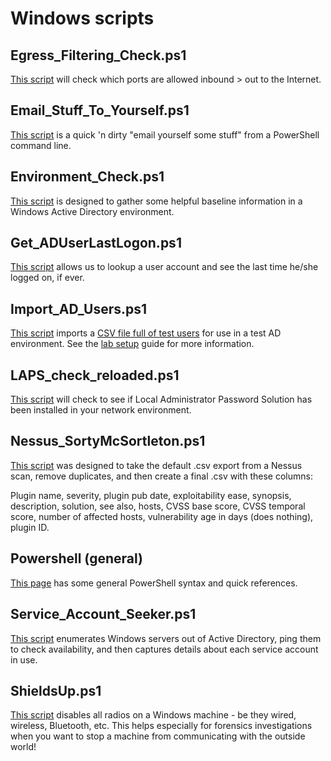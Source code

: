 # Windows scripts

Egress_Filtering_Check.ps1
-----
[This script](egress_filtering_check.ps1) will check which ports are allowed inbound > out to the Internet.

Email_Stuff_To_Yourself.ps1
-----
[This script](email_stuff_to_yourself.ps1) is a quick 'n dirty "email yourself some stuff" from a PowerShell command line.

Environment_Check.ps1
-----
[This script](environment_check.ps1) is designed to gather some helpful baseline information in a Windows Active Directory environment.

Get_ADUserLastLogon.ps1
------
[This script](get_aduserlastlogon.ps1) allows us to lookup a user account and see the last time he/she logged on, if ever.  

Import_AD_Users.ps1
-----
[This script](import_ad_users.ps1) imports a [CSV file full of test users](lusers.csv) for use in a test AD environment.  See the [lab setup](/pentesting/lab_setup/index.md) guide for more information.

LAPS_check_reloaded.ps1
-----
[This script](laps_check_reloaded.ps1) will check to see if Local Administrator Password Solution has been installed in your network environment.

Nessus_SortyMcSortleton.ps1
-----
[This script](nessus_sortymcsortleton.ps1) was designed to take the default .csv export from a Nessus scan, remove duplicates, and then create a final .csv with these columns:

Plugin name, severity, plugin pub date, exploitability ease, synopsis, description, solution, see also, hosts, CVSS base score, CVSS temporal score, number of affected hosts, vulnerability age in days (does nothing), plugin ID.

Powershell (general)
------
[This page](powershell.md) has some general PowerShell syntax and quick references.

Service_Account_Seeker.ps1
---------
[This script](service_account_seeker.ps1) enumerates Windows servers out of Active Directory, ping them to check availability, and then captures details about each service account in use.

ShieldsUp.ps1
----------
[This script](shieldsup.ps1) disables all radios on a Windows machine - be they wired, wireless, Bluetooth, etc.  This helps especially for forensics investigations when you want to stop a machine from communicating with the outside world!
